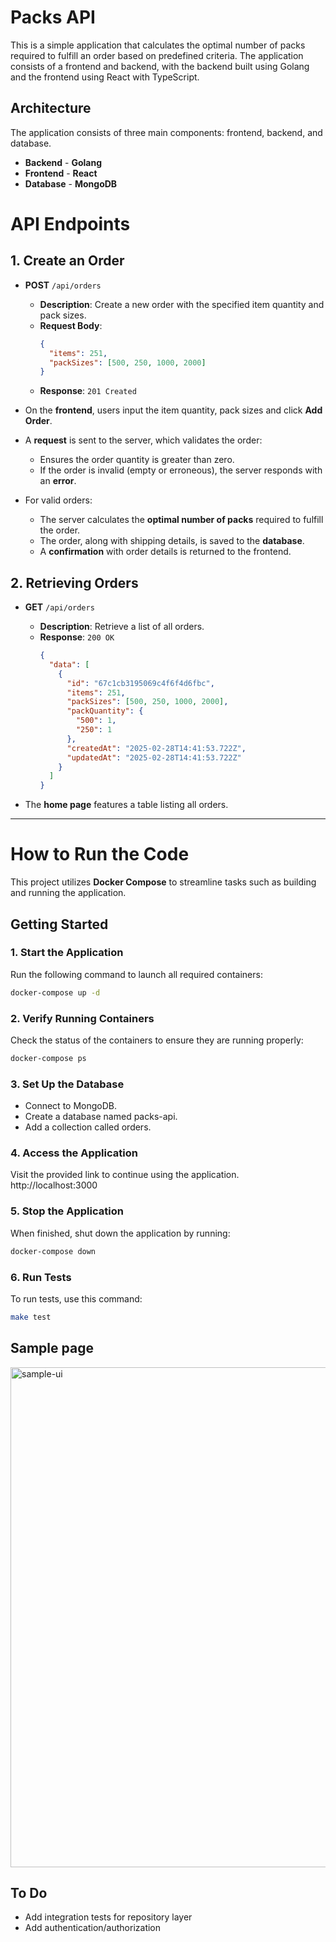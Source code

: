 # Packs API
This is a simple application that calculates the optimal number of packs required to fulfill an order based on predefined criteria. The application consists of a frontend and backend, with the backend built using Golang and the frontend using React with TypeScript.

## Architecture

The application consists of three main components: frontend, backend, and database.

- **Backend** - **Golang**
- **Frontend** - **React**
- **Database** - **MongoDB**

# API Endpoints

## 1. Create an Order

- **POST** `/api/orders`
  - **Description**: Create a new order with the specified item quantity and pack sizes.
  - **Request Body**:
    ```json
    {
      "items": 251,
      "packSizes": [500, 250, 1000, 2000]
    }
    ```
  - **Response**:
    ```201 Created```

- On the **frontend**, users input the item quantity, pack sizes and click **Add Order**.
- A **request** is sent to the server, which validates the order:
    - Ensures the order quantity is greater than zero.
    - If the order is invalid (empty or erroneous), the server responds with an **error**.
- For valid orders:
    - The server calculates the **optimal number of packs** required to fulfill the order.
    - The order, along with shipping details, is saved to the **database**.
    - A **confirmation** with order details is returned to the frontend.

## 2. Retrieving Orders

- **GET** `/api/orders`
  - **Description**: Retrieve a list of all orders.
  - **Response**:
    ```200 OK```
    ```json
    {
      "data": [
        {
          "id": "67c1cb3195069c4f6f4d6fbc",
          "items": 251,
          "packSizes": [500, 250, 1000, 2000],
          "packQuantity": {
            "500": 1,
            "250": 1
          },
          "createdAt": "2025-02-28T14:41:53.722Z",
          "updatedAt": "2025-02-28T14:41:53.722Z"
        }
      ]
    }
    ```

- The **home page**  features a table listing all orders.

---

# How to Run the Code

This project utilizes **Docker Compose** to streamline tasks such as building and running the application.

## Getting Started

### 1. Start the Application
Run the following command to launch all required containers:

```sh
docker-compose up -d
```

### 2. Verify Running Containers
Check the status of the containers to ensure they are running properly:

```sh
docker-compose ps
```

### 3. Set Up the Database
- Connect to MongoDB.
- Create a database named packs-api.
- Add a collection called orders.

### 4. Access the Application
Visit the provided link to continue using the application.
http://localhost:3000

### 5. Stop the Application
When finished, shut down the application by running:

```sh
docker-compose down
```

### 6. Run Tests
To run tests, use this command:

```sh
make test
```

## Sample page 
<img width="800" alt="sample-ui" src="https://github.com/user-attachments/assets/8e93c27c-fa90-47a9-ab29-3249b71a1f1b" />

## To Do
- Add integration tests for repository layer
- Add authentication/authorization
